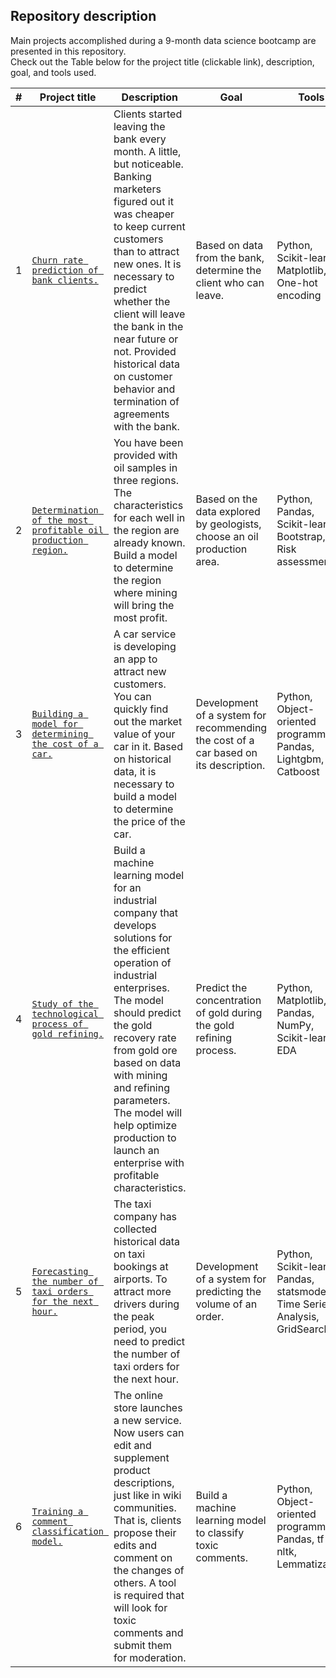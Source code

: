 ## Repository description
Main projects accomplished during a 9-month data science bootcamp are presented in this repository.  
Check out the Table below for the project title (clickable link), description, goal, and tools used.

| #   | Project title                                                    | Description        | Goal       | Tools   |
|:---:| ---------------                                                  | ----------------   | --------   |-------  |
|1    | [`Churn rate prediction of bank clients.`](https://github.com/antonvezde/data_science_yandex/blob/main/1_churn_rate_prediction_of_bank_clients/1_churn_rate_prediction_of_bank_clients.ipynb) | Clients started leaving the bank every month. A little, but noticeable. Banking marketers figured out it was cheaper to keep current customers than to attract new ones. It is necessary to predict whether the client will leave the bank in the near future or not. Provided historical data on customer behavior and termination of agreements with the bank. | Based on data from the bank, determine the client who can leave. | Python, Scikit-learn, Matplotlib, One-hot encoding|
|2    | [`Determination of the most profitable oil production region.`](https://github.com/antonvezde/data_science_yandex/blob/main/2_determination_of_the_most_profitable_oil_production_region/2_determination_of_the_most_profitable_oil_production_region.ipynb) | You have been provided with oil samples in three regions. The characteristics for each well in the region are already known. Build a model to determine the region where mining will bring the most profit. | Based on the data explored by geologists, choose an oil production area. | Python, Pandas, Scikit-learn, Bootstrap, Risk assessment |
|3    | [`Building a model for determining the cost of a car.`](https://github.com/antonvezde/data_science_yandex/blob/main/3_building_a_model_for_determining_the_cost_of_a_car/3_building_a_model_for_determining_the_cost_of_a_car.ipynb) | A car service is developing an app to attract new customers. You can quickly find out the market value of your car in it. Based on historical data, it is necessary to build a model to determine the price of the car. | Development of a system for recommending the cost of a car based on its description. | Python, Object-oriented programming, Pandas, Lightgbm, Catboost |
|4    | [`Study of the technological process of gold refining.`](https://github.com/antonvezde/data_science_yandex/blob/main/4_study_of_the_technological_process_of_gold_refining/4_study_of_the_technological_process_of_gold_refining.ipynb) | Build a machine learning model for an industrial company that develops solutions for the efficient operation of industrial enterprises. The model should predict the gold recovery rate from gold ore based on data with mining and refining parameters. The model will help optimize production to launch an enterprise with profitable characteristics. | Predict the concentration of gold during the gold refining process. | Python, Matplotlib, Pandas, NumPy, Scikit-learn, EDA |
|5    | [`Forecasting the number of taxi orders for the next hour.`](https://github.com/antonvezde/data_science_yandex/blob/main/5_forecasting_the_number_of_taxi_orders_for_the_next_hour/5_forecasting_the_number_of_taxi_orders_for_the_next_hour.ipynb) | The taxi company has collected historical data on taxi bookings at airports. To attract more drivers during the peak period, you need to predict the number of taxi orders for the next hour. | Development of a system for predicting the volume of an order.  | Python, Scikit-learn, Pandas, statsmodel, Time Series Analysis, GridSearchCV |
|6    | [`Training a comment classification model.`](https://github.com/antonvezde/data_science_yandex/blob/main/6_training_a_comment_classification_model/6_training_a_comment_classification_model.ipynb) | The online store launches a new service. Now users can edit and supplement product descriptions, just like in wiki communities. That is, clients propose their edits and comment on the changes of others. A tool is required that will look for toxic comments and submit them for moderation. | Build a machine learning model to classify toxic comments. | Python, Object-oriented programming, Pandas, tf-idf, nltk, Lemmatization |
